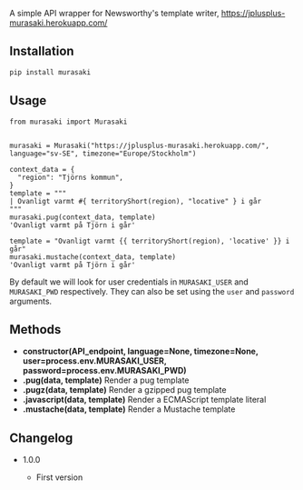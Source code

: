 A simple API wrapper for Newsworthy's template writer, https://jplusplus-murasaki.herokuapp.com/

## Installation

```sh
pip install murasaki
```

## Usage

```python3
from murasaki import Murasaki


murasaki = Murasaki("https://jplusplus-murasaki.herokuapp.com/", language="sv-SE", timezone="Europe/Stockholm")

context_data = {
  "region": "Tjörns kommun",
}
template = """
| Ovanligt varmt #{ territoryShort(region), "locative" } i går
"""
murasaki.pug(context_data, template)
'Ovanligt varmt på Tjörn i går'

template = "Ovanligt varmt {{ territoryShort(region), 'locative' }} i går"
murasaki.mustache(context_data, template)
'Ovanligt varmt på Tjörn i går'

```

By default we will look for user credentials in `MURASAKI_USER` and `MURASAKI_PWD` respectively.
They can also be set using the `user` and `password` arguments.

## Methods

- **constructor(API_endpoint, language=None, timezone=None, user=process.env.MURASAKI_USER, password=process.env.MURASAKI_PWD)**
- **.pug(data, template)** Render a pug template
- **.pugz(data, template)** Render a gzipped pug template
- **.javascript(data, template)** Render a ECMAScript template literal
- **.mustache(data, template)** Render a Mustache template

## Changelog


- 1.0.0

  - First version